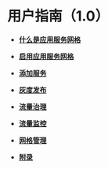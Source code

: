 # 用户指南（1.0）<a name="asm_01_0053_0"></a>

-   **[什么是应用服务网格](什么是应用服务网格.md)**  

-   **[启用应用服务网格](启用应用服务网格.md)**  

-   **[添加服务](添加服务.md)**  

-   **[灰度发布](灰度发布-1-0.md)**  

-   **[流量治理](流量治理-1-0.md)**  

-   **[流量监控](流量监控-1-0.md)**  

-   **[网格管理](网格管理-1-0.md)**  

-   **[附录](附录.md)**  


